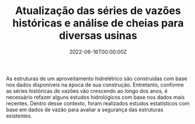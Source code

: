 ﻿---
date: "2022-06-16T00:00:00Z"
external_link: ""
image:
  caption: 
  focal_point: "Center"
  placement: 1

summary: 
tags:
- Estudos Hidrológicos
- Lactec
title: Atualização das séries de vazões históricas e análise de cheias para diversas usinas
url_code: ""
url_pdf: ""
url_slides: ""
url_video: ""


show_date: false
share: false
profile: true
pager: false
---

### 

As estruturas de um aproveitamento hidrelétrico são construídas com base nos dados disponíveis na época de sua construção. Entretanto, conforme as séries históricas de vazões vão crescendo ao longo dos anos, é necessário refazer alguns estudos hidrológicos com base nos dados mais recentes. Dentro desse contexto, foram realizados estudos estatísticos com base em dados de vazão para avaliar a segurança das estruturas existentes.


